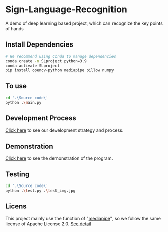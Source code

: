 # Sign-Language-Recognition
A demo of deep learning based project, which can recognize the key points of hands


## Install Dependencies
  ```bash
  # We recommend using Conda to manage dependencies
  conda create -n SLproject python=3.9
  conda activate SLproject
  pip install opencv-python mediapipe pillow numpy
  ```
## To use
```bash
cd '.\Source code\'
python .\main.py
```

## Development Process
  [Click here](Documents/Develop_Process.md) to see our development strategy and process.

## Demonstration
  [Click here](YOUR_DEMO_LINK_HERE) to see the demonstration of the program.

## Testing
```bash
cd '.\Source code\'
python .\test.py .\test_img.jpg
```

## Licens
  This project mainly use the function of "[mediapipe](https://github.com/google-ai-edge/mediapipe)", so we follow the same license of Apache License 2.0. [See detail](/LICENSE)
